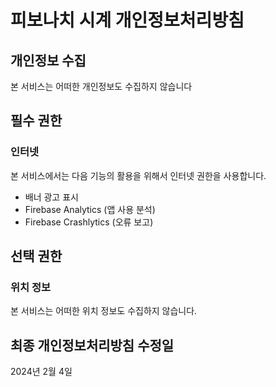 # 피보나치 시계 개인정보처리방침

## 개인정보 수집
본 서비스는 어떠한 개인정보도 수집하지 않습니다

## 필수 권한
### 인터넷
본 서비스에서는 다음 기능의 활용을 위해서 인터넷 권한을 사용합니다.

- 배너 광고 표시
- Firebase Analytics (앱 사용 분석)
- Firebase Crashlytics (오류 보고)

## 선택 권한
### 위치 정보
본 서비스는 어떠한 위치 정보도 수집하지 않습니다.

## 최종 개인정보처리방침 수정일
2024년 2월 4일
